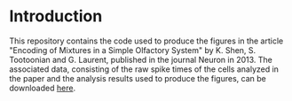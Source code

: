 # Introduction

This repository contains the code used to produce the figures in the article "Encoding of Mixtures in a Simple Olfactory System" by K. Shen, S. Tootoonian and G. Laurent, published in the journal Neuron in 2013. The associated data, consisting of the raw spike times of the cells analyzed in the paper and the analysis results used to produce the figures, can be downloaded [here](https://dl.dropboxusercontent.com/u/5517909/ShenTootoonianLaurent2013Data.zip).
